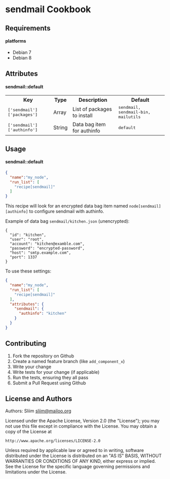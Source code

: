 # sendmail Cookbook

## Requirements

#### platforms
- Debian 7
- Debian 8

## Attributes

#### sendmail::default
<table>
  <tr>
    <th>Key</th>
    <th>Type</th>
    <th>Description</th>
    <th>Default</th>
  </tr>
  <tr>
    <td><tt>['sendmail']['packages']</tt></td>
    <td>Array</td>
    <td>List of packages to install</td>
    <td><tt>sendmail, sendmail-bin, mailutils</tt></td>
  </tr>
  <tr>
    <td><tt>['sendmail']['authinfo']</tt></td>
    <td>String</td>
    <td>Data bag item for authinfo</td>
    <td><tt>default</tt></td>
  </tr>
</table>

## Usage

#### sendmail::default

```json
{
  "name":"my_node",
  "run_list": [
    "recipe[sendmail]"
  ]
}
```

This recipe will look for an encrypted data bag item named `node[sendmail][authinfo]` to configure sendmail with authinfo.

Example of data bag `sendmail/kitchen.json` (unencrypted):
```
{
  "id": "kitchen",
  "user": "root",
  "account": "kitchen@examble.com",
  "password": "encrypted-password",
  "host": "smtp.example.com",
  "port": 1337
}
```

To use these settings:
```json
{
  "name":"my_node",
  "run_list": [
    "recipe[sendmail]"
  ],
  "attributes": {
    "sendmail": {
      "authinfo": "kitchen"
    }
  }
}
```

## Contributing

1. Fork the repository on Github
2. Create a named feature branch (like `add_component_x`)
3. Write your change
4. Write tests for your change (if applicable)
5. Run the tests, ensuring they all pass
6. Submit a Pull Request using Github

## License and Authors

Authors: Sliim <sliim@mailoo.org>

Licensed under the Apache License, Version 2.0 (the "License"); you may not use this file except in compliance with the License. You may obtain a copy of the License at

    http://www.apache.org/licenses/LICENSE-2.0

Unless required by applicable law or agreed to in writing, software distributed under the License is distributed on an "AS IS" BASIS, WITHOUT WARRANTIES OR CONDITIONS OF ANY KIND, either express or implied. See the License for the specific language governing permissions and limitations under the License.

